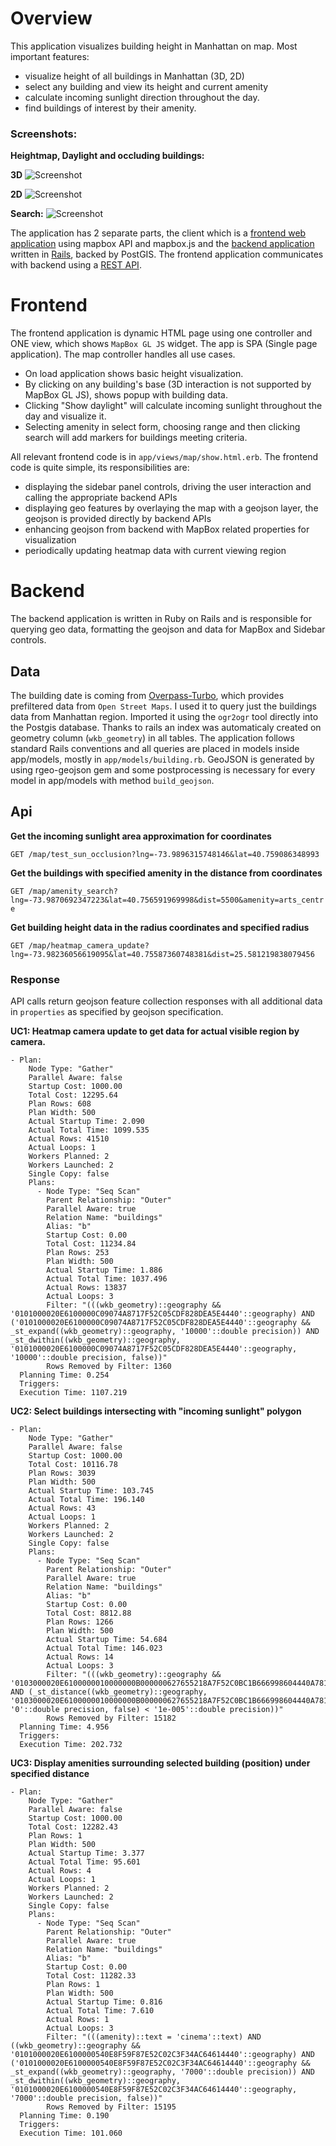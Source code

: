 
# Overview

This application visualizes building height in Manhattan on map. Most important features:
- visualize height of all buildings in Manhattan (3D, 2D)
- select any building and view its height and current amenity
- calculate incoming sunlight direction throughout the day. 
- find buildings of interest by their amenity.

### Screenshots:

**Heightmap, Daylight and occluding buildings:**

**3D**
![Screenshot](Screenshot_1.png)

**2D**
![Screenshot](Screenshot_2.png)

**Search:**
![Screenshot](Screenshot_3.png)

The application has 2 separate parts, the client which is a [frontend web application](#frontend) using mapbox API and mapbox.js and the [backend application](#backend) written in [Rails](http://rubyonrails.org/), backed by PostGIS. The frontend application communicates with backend using a [REST API](#api).

# Frontend

The frontend application is dynamic HTML page using one controller and ONE view, which shows `MapBox GL JS` widget. The app is SPA (Single page application). The map controller handles all use cases.
- On load application shows basic height visualization.
- By clicking on any building's base (3D interaction is not supported by MapBox GL JS), shows popup with building data.
- Clicking "Show daylight" will calculate incoming sunlight throughout the day and visualize it.
- Selecting amenity in select form, choosing range and then clicking search will add markers for buildings meeting criteria.

All relevant frontend code is in `app/views/map/show.html.erb`. The frontend code is quite simple, its responsibilities are:

- displaying the sidebar panel controls, driving the user interaction and calling the appropriate backend APIs
- displaying geo features by overlaying the map with a geojson layer, the geojson is provided directly by backend APIs
- enhancing geojson from backend with MapBox related properties for visualization
- periodically updating heatmap data with current viewing region

# Backend

The backend application is written in Ruby on Rails and is responsible for querying geo data, formatting the geojson and data for MapBox and Sidebar controls.

## Data

The building date is coming from [Overpass-Turbo](http://overpass-turbo.eu/), which provides prefiltered data from `Open Street Maps`. I used it to query just the buildings data from Manhattan region. Imported it using the `ogr2ogr` tool directly into the Postgis database. Thanks to rails an index was automaticaly created on geometry column (`wkb_geometry`) in all tables. The application follows standard Rails conventions and all queries are placed in models inside app/models, mostly in `app/models/building.rb`. GeoJSON is generated by using rgeo-geojson gem and some postprocessing is necessary for every model in app/models with method `build_geojson`.

## Api

**Get the incoming sunlight area approximation for coordinates**

`GET /map/test_sun_occlusion?lng=-73.9896315748146&lat=40.759086348993`

**Get the buildings with specified amenity in the distance from coordinates**

`GET /map/amenity_search?lng=-73.9870692347223&lat=40.756591969998&dist=5500&amenity=arts_centre`

**Get building height data in the radius coordinates and specified radius**

`GET /map/heatmap_camera_update?lng=-73.98236056619095&lat=40.75587360748381&dist=25.581219838079456`

### Response

API calls return geojson feature collection responses with all additional data in `properties` as specified by geojson specification.

**UC1: Heatmap camera update to get data for actual visible region by camera.**

```
- Plan: 
    Node Type: "Gather"
    Parallel Aware: false
    Startup Cost: 1000.00
    Total Cost: 12295.64
    Plan Rows: 608
    Plan Width: 500
    Actual Startup Time: 2.090
    Actual Total Time: 1099.535
    Actual Rows: 41510
    Actual Loops: 1
    Workers Planned: 2
    Workers Launched: 2
    Single Copy: false
    Plans: 
      - Node Type: "Seq Scan"
        Parent Relationship: "Outer"
        Parallel Aware: true
        Relation Name: "buildings"
        Alias: "b"
        Startup Cost: 0.00
        Total Cost: 11234.84
        Plan Rows: 253
        Plan Width: 500
        Actual Startup Time: 1.886
        Actual Total Time: 1037.496
        Actual Rows: 13837
        Actual Loops: 3
        Filter: "(((wkb_geometry)::geography && '0101000020E6100000C09074A8717F52C05CDF828DEA5E4440'::geography) AND ('0101000020E6100000C09074A8717F52C05CDF828DEA5E4440'::geography && _st_expand((wkb_geometry)::geography, '10000'::double precision)) AND _st_dwithin((wkb_geometry)::geography, '0101000020E6100000C09074A8717F52C05CDF828DEA5E4440'::geography, '10000'::double precision, false))"
        Rows Removed by Filter: 1360
  Planning Time: 0.254
  Triggers: 
  Execution Time: 1107.219
```

**UC2: Select buildings intersecting with "incoming sunlight" polygon**

```
- Plan: 
    Node Type: "Gather"
    Parallel Aware: false
    Startup Cost: 1000.00
    Total Cost: 10116.78
    Plan Rows: 3039
    Plan Width: 500
    Actual Startup Time: 103.745
    Actual Total Time: 196.140
    Actual Rows: 43
    Actual Loops: 1
    Workers Planned: 2
    Workers Launched: 2
    Single Copy: false
    Plans: 
      - Node Type: "Seq Scan"
        Parent Relationship: "Outer"
        Parallel Aware: true
        Relation Name: "buildings"
        Alias: "b"
        Startup Cost: 0.00
        Total Cost: 8812.88
        Plan Rows: 1266
        Plan Width: 500
        Actual Startup Time: 54.684
        Actual Total Time: 146.023
        Actual Rows: 14
        Actual Loops: 3
        Filter: "(((wkb_geometry)::geography && '0103000020E6100000010000000B000000627655218A7F52C0BC1B666998604440A781E58C637F52C0B4E902749F604440E40B1962637F52C00C2B22F39360444049ABAAFD647F52C03595CB1787604440D85155F2687F52C0D46518C779604440B9F738626F7F52C0073F58B46D604440B032BD9D777F52C06CE7B3A664604440C014846B807F52C042CB4B685F60444006A80CC2887F52C07EA991935D60444013A4A926907F52C032652C405E604440627655218A7F52C0BC1B666998604440'::geography) AND (_st_distance((wkb_geometry)::geography, '0103000020E6100000010000000B000000627655218A7F52C0BC1B666998604440A781E58C637F52C0B4E902749F604440E40B1962637F52C00C2B22F39360444049ABAAFD647F52C03595CB1787604440D85155F2687F52C0D46518C779604440B9F738626F7F52C0073F58B46D604440B032BD9D777F52C06CE7B3A664604440C014846B807F52C042CB4B685F60444006A80CC2887F52C07EA991935D60444013A4A926907F52C032652C405E604440627655218A7F52C0BC1B666998604440'::geography, '0'::double precision, false) < '1e-005'::double precision))"
        Rows Removed by Filter: 15182
  Planning Time: 4.956
  Triggers: 
  Execution Time: 202.732
```

**UC3: Display amenities surrounding selected building (position) under specified distance**

```
- Plan: 
    Node Type: "Gather"
    Parallel Aware: false
    Startup Cost: 1000.00
    Total Cost: 12282.43
    Plan Rows: 1
    Plan Width: 500
    Actual Startup Time: 3.377
    Actual Total Time: 95.601
    Actual Rows: 4
    Actual Loops: 1
    Workers Planned: 2
    Workers Launched: 2
    Single Copy: false
    Plans: 
      - Node Type: "Seq Scan"
        Parent Relationship: "Outer"
        Parallel Aware: true
        Relation Name: "buildings"
        Alias: "b"
        Startup Cost: 0.00
        Total Cost: 11282.33
        Plan Rows: 1
        Plan Width: 500
        Actual Startup Time: 0.816
        Actual Total Time: 7.610
        Actual Rows: 1
        Actual Loops: 3
        Filter: "(((amenity)::text = 'cinema'::text) AND ((wkb_geometry)::geography && '0101000020E6100000540E8F59F87E52C02C3F34AC64614440'::geography) AND ('0101000020E6100000540E8F59F87E52C02C3F34AC64614440'::geography && _st_expand((wkb_geometry)::geography, '7000'::double precision)) AND _st_dwithin((wkb_geometry)::geography, '0101000020E6100000540E8F59F87E52C02C3F34AC64614440'::geography, '7000'::double precision, false))"
        Rows Removed by Filter: 15195
  Planning Time: 0.190
  Triggers: 
  Execution Time: 101.060
  ```